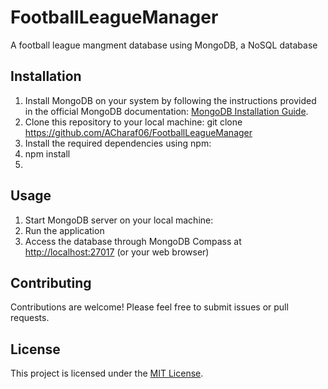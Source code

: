 # FootballLeagueManager
A football league mangment database using MongoDB, a NoSQL database

## Installation
1. Install MongoDB on your system by following the instructions provided in the official MongoDB documentation: [MongoDB Installation Guide](https://docs.mongodb.com/manual/installation/).
2. Clone this repository to your local machine:
git clone https://github.com/ACharaf06/FootballLeagueManager
3. Install the required dependencies using npm:
4. npm install
5. 
## Usage
1. Start MongoDB server on your local machine:
2. Run the application
3. Access the database through MongoDB Compass at [http://localhost:27017](http://localhost:27017) (or your web browser)


## Contributing
Contributions are welcome! Please feel free to submit issues or pull requests.

## License
This project is licensed under the [MIT License](LICENSE).
